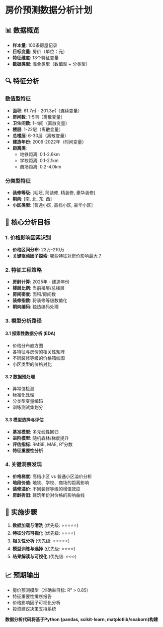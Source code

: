 # 房价预测数据分析计划

## 📊 数据概览
- **样本量**: 100条房屋记录
- **目标变量**: 房价（单位：元）
- **特征维度**: 13个特征变量
- **数据类型**: 混合类型（数值型 + 分类型）

## 🔍 特征分析

### 数值型特征
- **面积**: 61.7㎡ - 201.3㎡（连续变量）
- **房间数**: 1-5间（离散变量）
- **卫生间数**: 1-4间（离散变量）
- **楼层**: 1-22层（离散变量）
- **总楼层**: 6-30层（离散变量）
- **建造年份**: 2009-2022年（时间变量）
- **距离类**:
  - 地铁距离: 0.1-2.6km
  - 学校距离: 0.1-2.1km
  - 商场距离: 0.2-4.0km

### 分类型特征
- **装修等级**: [毛坯, 简装修, 精装修, 豪华装修]
- **朝向**: [南, 北, 东, 西]
- **小区类型**: [普通小区, 高档小区, 豪华小区]

## 🎯 核心分析目标

### 1. 价格影响因素识别
- **价格区间分布**: 23万-210万
- **关键驱动因子探索**: 哪些特征对房价影响最大？

### 2. 特征工程策略
- **房龄计算**: 2025年 - 建造年份
- **楼层比例**: 当前楼层/总楼层
- **房间密度**: 面积/房间数
- **装修指数**: 将装修等级数值化
- **朝向编码**: 独热编码处理

### 3. 模型分析路径

#### 3.1 探索性数据分析 (EDA)
- 价格分布直方图
- 各特征与房价的相关性矩阵
- 不同装修等级的价格箱线图
- 小区类型的价格对比

#### 3.2 数据预处理
- 异常值检测
- 标准化处理
- 分类型变量编码
- 训练测试集划分

#### 3.3 模型选择与评估
- **基准模型**: 多元线性回归
- **进阶模型**: 随机森林/梯度提升
- **评估指标**: RMSE, MAE, R²分数
- **特征重要性分析**

### 4. 关键洞察发现
- **价格梯度**: 高档小区 vs 普通小区溢价分析
- **地段价值**: 地铁、学校、商场的距离影响
- **装修溢价**: 不同装修等级的增值效应
- **房龄折旧**: 建筑年份对价格的影响曲线

## 🔗 实施步骤

1. **数据加载与清洗** (优先级: ⭐⭐⭐⭐⭐)
2. **特征分布可视化** (优先级: ⭐⭐⭐⭐)
3. **相关性分析** (优先级: ⭐⭐⭐⭐⭐)
4. **模型训练与选择** (优先级: ⭐⭐⭐⭐)
5. **结果解读与可视化** (优先级: ⭐⭐⭐)

## 📈 预期输出

- 房价预测模型（准确率目标: R² > 0.85）
- 特征重要性排序报告
- 价格影响因子可视化分析
- 投资建议决策支持系统

**数据分析代码将基于Python (pandas, scikit-learn, matplotlib/seaborn)构建**